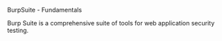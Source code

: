 BurpSuite - Fundamentals

Burp Suite is a comprehensive suite of tools for web application security testing.

